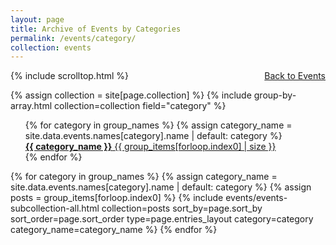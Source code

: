 ```yaml
---
layout: page
title: Archive of Events by Categories
permalink: /events/category/
collection: events
---
```


<div class="row">
    <div class="col-md-12">
       <a style="float:right" type="button" class="btn btn-sm btn-warning" href="{{ site.baseurl }}/events/">Back to Events</a>
    </div>
</div>


{% include scrolltop.html %}

{% assign collection = site[page.collection] %}
{% include group-by-array.html collection=collection field="category" %}

<ul class="taxonomy__index">
  {% for category in group_names %}
  {% assign category_name = site.data.events.names[category].name | default: category %}
    <li style="list-style:none">
      <a href="#{{ category | slugify | downcase }}">
        <strong>{{ category_name }}</strong> <span class="badge badge-warning" style="margin:auto; margin-right:0px">{{ group_items[forloop.index0] | size }}</span>
      </a>
    </li>
  {% endfor %}
</ul>

{% for category in group_names %}
  {% assign category_name = site.data.events.names[category].name | default: category %}
  {% assign posts = group_items[forloop.index0] %}
      {% include events/events-subcollection-all.html collection=posts sort_by=page.sort_by sort_order=page.sort_order type=page.entries_layout category=category category_name=category_name %}
{% endfor %}
